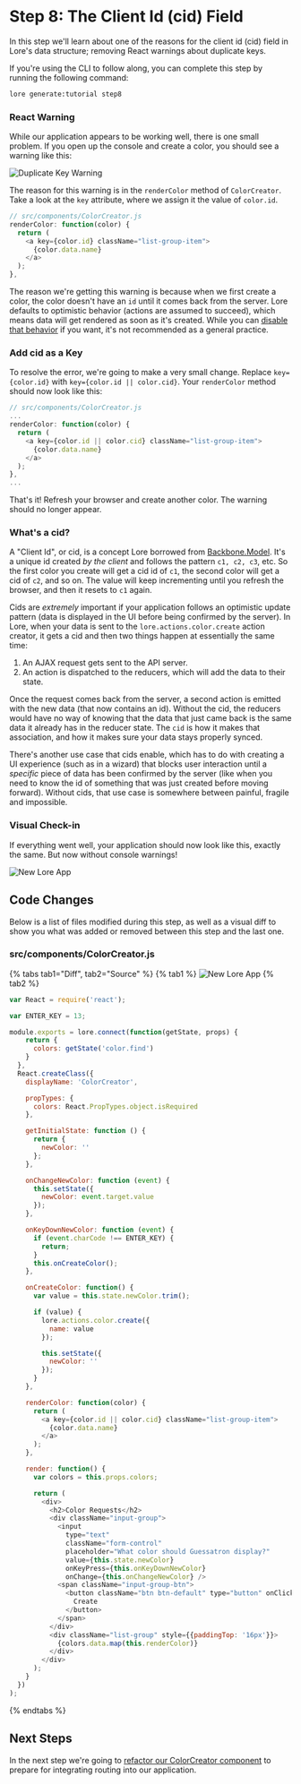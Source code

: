 # Step 8: The Client Id (cid) Field

In this step we'll learn about one of the reasons for the client id (cid) field in Lore's data structure; removing 
React warnings about duplicate keys.

If you're using the CLI to follow along, you can complete this step by running the following command:

```sh
lore generate:tutorial step8
```

### React Warning

While our application appears to be working well, there is one small problem.  If you open up the console and create
a color, you should see a warning like this:

![Duplicate Key Warning](../../images/step8-visual-warning.png)

The reason for this warning is in the `renderColor` method of `ColorCreator`. Take a look at the `key` attribute, where
we assign it the value of `color.id`.

```js
// src/components/ColorCreator.js
renderColor: function(color) {
  return (
    <a key={color.id} className="list-group-item">
      {color.data.name}
    </a>
  );
},
```

The reason we're getting this warning is because when we first create a color, the color doesn't have an `id` until it 
comes back from the server. Lore defaults to optimistic behavior (actions are assumed to succeed), which means data 
will get rendered as soon as it's created. While you can [disable that behavior](../recipes/DisablingOptimisticBehavior.md)
if you want, it's not recommended as a general practice.

### Add cid as a Key

To resolve the error, we're going to make a very small change. Replace `key={color.id}` with 
`key={color.id || color.cid}`. Your `renderColor` method should now look like this:

```js
// src/components/ColorCreator.js
...
renderColor: function(color) {
  return (
    <a key={color.id || color.cid} className="list-group-item">
      {color.data.name}
    </a>
  );
},
...
```

That's it! Refresh your browser and create another color. The warning should no longer appear. 

### What's a cid?

A "Client Id", or cid, is a concept Lore borrowed from [Backbone.Model](http://backbonejs.org/#Model-cid). It's a 
unique id created *by the client* and follows the pattern `c1, c2, c3`, etc. So the first color you create will get a 
cid id of `c1`, the second color will get a cid of `c2`, and so on. The value will keep incrementing until you refresh 
the browser, and then it resets to `c1` again.

Cids are *extremely* important if your application follows an optimistic update pattern (data is displayed in the UI 
before being confirmed by the server). In Lore, when your data is sent to the `lore.actions.color.create` action 
creator, it gets a cid and then two things happen at essentially the same time:

1. An AJAX request gets sent to the API server.
2. An action is dispatched to the reducers, which will add the data to their state.

Once the request comes back from the server, a second action is emitted with the new data (that now contains an id).
Without the cid, the reducers would have no way of knowing that the data that just came back is the same data it already
has in the reducer state.  The `cid` is how it makes that association, and how it makes sure your data stays properly 
synced.

There's another use case that cids enable, which has to do with creating a UI experience (such as in a wizard) that 
blocks user interaction until a *specific* piece of data has been confirmed by the server (like when you need to know 
the id of something that was just created before moving forward). Without cids, that use case is somewhere between 
painful, fragile and impossible.

### Visual Check-in

If everything went well, your application should now look like this, exactly the same. But now without console warnings!

![New Lore App](../../images/step8-visual.png)

## Code Changes

Below is a list of files modified during this step, as well as a visual diff to show you what was added or removed 
between this step and the last one.

### src/components/ColorCreator.js

{% tabs tab1="Diff", tab2="Source" %}
{% tab1 %}
![New Lore App](../../images/step8-diff-color-creator.png)
{% tab2 %}
```js
var React = require('react');

var ENTER_KEY = 13;

module.exports = lore.connect(function(getState, props) {
    return {
      colors: getState('color.find')
    }
  },
  React.createClass({
    displayName: 'ColorCreator',

    propTypes: {
      colors: React.PropTypes.object.isRequired
    },

    getInitialState: function () {
      return {
        newColor: ''
      };
    },

    onChangeNewColor: function (event) {
      this.setState({
        newColor: event.target.value
      });
    },

    onKeyDownNewColor: function (event) {
      if (event.charCode !== ENTER_KEY) {
        return;
      }
      this.onCreateColor();
    },

    onCreateColor: function() {
      var value = this.state.newColor.trim();

      if (value) {
        lore.actions.color.create({
          name: value
        });

        this.setState({
          newColor: ''
        });
      }
    },

    renderColor: function(color) {
      return (
        <a key={color.id || color.cid} className="list-group-item">
          {color.data.name}
        </a>
      );
    },

    render: function() {
      var colors = this.props.colors;

      return (
        <div>
          <h2>Color Requests</h2>
          <div className="input-group">
            <input
              type="text"
              className="form-control"
              placeholder="What color should Guessatron display?"
              value={this.state.newColor}
              onKeyPress={this.onKeyDownNewColor}
              onChange={this.onChangeNewColor} />
            <span className="input-group-btn">
              <button className="btn btn-default" type="button" onClick={this.onCreateColor}>
                Create
              </button>
            </span>
          </div>
          <div className="list-group" style={{paddingTop: '16px'}}>
            {colors.data.map(this.renderColor)}
          </div>
        </div>
      );
    }
  })
);
```
{% endtabs %}

## Next Steps

In the next step we're going to [refactor our ColorCreator component](./Step9.md) to prepare for integrating routing
into our application.
